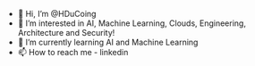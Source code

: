 - 👋 Hi, I’m @HDuCoing
- 👀 I’m interested in AI, Machine Learning, Clouds, Engineering, Architecture and Security!
- 🌱 I’m currently learning AI and Machine Learning
- 📫 How to reach me - linkedin

